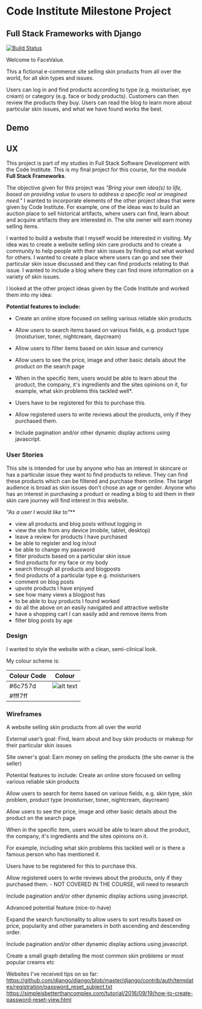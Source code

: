 # Code Institute Milestone Project 
## Full Stack Frameworks with Django 

[![Build Status](https://travis-ci.com/MelBiggs/fullstack-frameworks-project.svg?branch=master)](https://travis-ci.com/MelBiggs/fullstack-frameworks-project)

Welcome to FaceValue. 

This a fictional e-commerce site selling skin products from all over the world, for all skin types and issues. 

Users can log in and find products according to type (e.g. moisturiser, eye cream) or category (e.g. face or body products). Customers can then review the products they buy. Users can read the blog to learn more about particular skin issues, and what we have found works the best. 

## Demo


## UX

This project is part of my studies in Full Stack Software Development with the Code Institute. This is my final project for this course, for the module **Full Stack Frameworks**.

The objective given for this project was *"Bring your own idea(s) to life, based on providing value to users to address a specific real or imagined need."* I wanted to incorporate elements of the other project ideas that were given by Code Institute. For example, one of the ideas was to build an auction place to sell historical artifacts, where users can find, learn about and acquire artifacts they are interested in. The site owner will earn money selling items.

I wanted to build a website that I myself would be interested in visiting. My idea was to create a website selling skin care products and to create a community to help people with their skin issues by finding out what worked for others. I wanted to create a place where users can go and see their particular skin issue discussed and they can find products relating to that issue. I wanted to include a blog where they can find more information on a variety of skin issues. 

I looked at the other project ideas given by the Code Institute and worked them into my idea: 

**Potential features to include:**
* Create an online store focused on selling various reliable skin products

* Allow users to search items based on various fields, e.g. product type (moisturiser, toner, nightcream, daycream)

* Allow users to filter items based on skin issue and currency

* Allow users to see the price, image and other basic details about the product on the search page

* When in the specific item, users would be able to learn about the product, the company, it's ingredients and the sites opinions on it, for example, what skin problems this tackled well*.

* Users have to be registered for this to purchase this. 

* Allow registered users to write reviews about the products, only if they purchased them.

* Include pagination and/or other dynamic display actions using javascript.


### User Stories

This site is intended for use by anyone who has an interest in skincare or has a particular issue they want to find products to relieve. They can find these products which can be filtered and purchase them online. The target audience is broad as skin issues don't chose an age or gender. Anyone who has an interest in purchasing a product or reading a blog to aid them in their skin care journey will find interest in this website. 

_"As a user I would like to"_**

* view all products and blog posts without logging in 
* view the site from any device (mobile, tablet, desktop)
* leave a review for products I have purchased
* be able to register and log in/out
* be able to change my password 
* filter products based on a particular skin issue
* find products for my face or my body 
* search through all products and blogposts 
* find products of a particular type e.g. moisturisers
* comment on blog posts 
* upvote products I have enjoyed 
* see how many views a blogpost has 
* to be able to buy products I found worked
* do all the above on an easily navigated and attractive website 
* have a shopping cart I can easily add and remove items from
* filter blog posts by age


### Design

I wanted to style the website with a clean, semi-clinical look. 

My colour scheme is:

| Colour Code   | Colour        | 
| ------------- |:-------------:| 
| #6c757d       |  ![alt text](https://www.google.com/imgres?imgurl=https%3A%2F%2Fcolorate.azurewebsites.net%2FSwatchColor%2FFFF7FF&imgrefurl=https%3A%2F%2Fcolorate.azurewebsites.net%2FColor%2FFFF7FF&tbnid=oXlUKNPZl_iwcM&vet=12ahUKEwjRm8vmy7PoAhUKRxUIHXYRDEkQMygBegUIARDQAQ..i&docid=E2j8IBfOsk9LyM&w=800&h=400&itg=1&q=%23fff7ff%20picture&safe=active&ved=2ahUKEwjRm8vmy7PoAhUKRxUIHXYRDEkQMygBegUIARDQAQ "#6c757d") 
| #fff7ff       |               | 



### Wireframes





A website selling skin products from all over the world

External user’s goal:
Find, learn about and buy skin products or makeup for their particular skin issues

Site owner's goal:
Earn money on selling the products (the site owner is the seller)

Potential features to include:
Create an online store focused on selling various reliable skin products

Allow users to search for items based on various fields, e.g. skin type, skin problem, product type (moisturiser, toner, nightcream, daycream)

Allow users to see the price, image and other basic details about the product on the search page

When in the specific item, users would be able to learn about the product, the company, it's ingredients and the sites opinions on it.

For example, including what skin problems this tackled well or is there a famous person who has mentioned it.

Users have to be registered for this to purchase this. 

Allow registered users to write reviews about the products, only if they purchased them. - NOT COVERED IN THE COURSE, will need to research

Include pagination and/or other dynamic display actions using javascript.

Advanced potential feature (nice-to-have)

Expand the search functionality to allow users to sort results based on price, popularity and other parameters in both ascending and descending order.

Include pagination and/or other dynamic display actions using javascript.

Create a small graph detailing the most common skin problems or most popular creams etc 


Websites I've received tips on so far: 
https://github.com/django/django/blob/master/django/contrib/auth/templates/registration/password_reset_subject.txt
https://simpleisbetterthancomplex.com/tutorial/2016/09/19/how-to-create-password-reset-view.html
